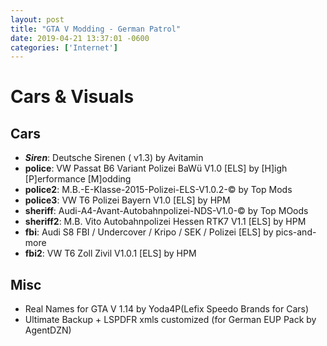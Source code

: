 ```yaml
--- 
layout: post
title: "GTA V Modding - German Patrol"
date: 2019-04-21 13:37:01 -0600
categories: ['Internet']
---
```


# Cars & Visuals

## Cars
* ___Siren___: Deutsche Sirenen ( v1.3) by Avitamin
* __police__: VW Passat B6 Variant Polizei BaWü V1.0 [ELS] by [H]igh [P]erformance [M]odding
* __police2__: M.B.-E-Klasse-2015-Polizei-ELS-V1.0.2-© by Top Mods
*  __police3__: VW T6 Polizei Bayern V1.0 [ELS] by HPM
* __sheriff__: Audi-A4-Avant-Autobahnpolizei-NDS-V1.0-© by Top MOods
*  __sheriff2__: M.B. Vito Autobahnpolizei Hessen RTK7 V1.1 [ELS] by HPM
* __fbi__: Audi S8 FBI / Undercover / Kripo / SEK / Polizei [ELS]  by pics-and-more
* __fbi2__: VW T6 Zoll Zivil V1.0.1 [ELS] by HPM
## Misc
* Real Names for GTA V 1.14 by Yoda4P(Lefix Speedo Brands for Cars)
* Ultimate Backup + LSPDFR xmls customized (for German EUP Pack by AgentDZN)
